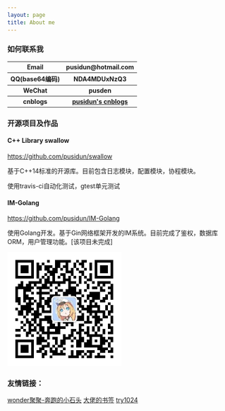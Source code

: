 ```yaml
---
layout: page
title: About me
---
```


### 如何联系我

<table>
<tr><th>Email</th><th>pusidun@hotmail.com</th></tr>
<tr><th>QQ(base64编码)</th><th>NDA4MDUxNzQ3</th></tr>
<tr><th>WeChat</th><th>pusden</th></tr>
<tr><th>cnblogs</th><th><a href="https://www.cnblogs.com/pusidun/" target="_blank">pusidun's cnblogs</a></th></tr>
</table>

### 开源项目及作品

#### C++ Library swallow

<https://github.com/pusidun/swallow>

基于C++14标准的开源库。目前包含日志模块，配置模块，协程模块。

使用travis-ci自动化测试，gtest单元测试

#### IM-Golang

<https://github.com/pusidun/IM-Golang>

使用Golang开发。基于Gin网络框架开发的IM系统。目前完成了鉴权，数据库ORM，用户管理功能。[该项目未完成]

![公众号](/assets/images/GongZhongHao.jpg)

### 友情链接：

<a href="http://wonderxxf.gitee.io/coderfan/" target="_blank">wonder聚聚-奔跑的小石头</a>
<a href="http://www.linya.pub/" target="_blank">大佬的书签</a>
<a href="https://blog.csdn.net/qq_34863439" target="_blank">try1024</a>

